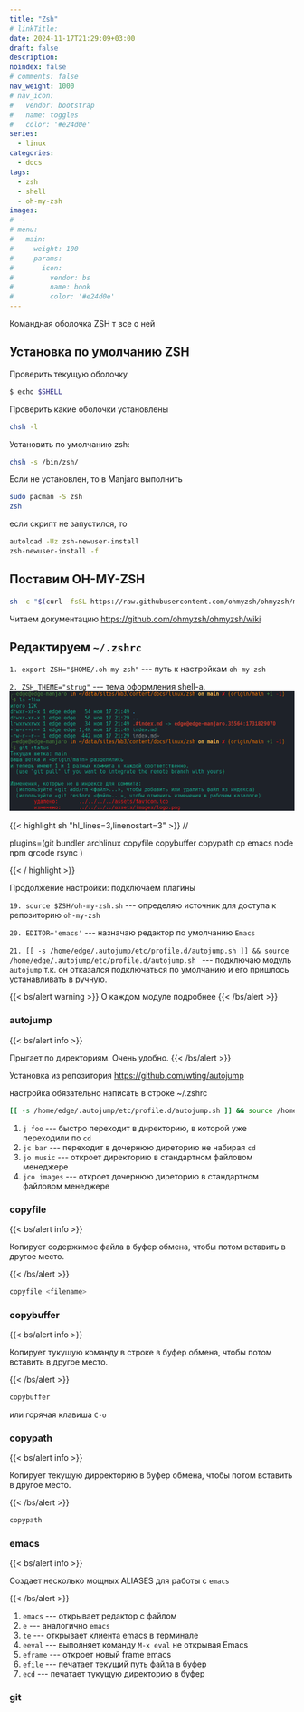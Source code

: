 ```yaml
---
title: "Zsh"
# linkTitle:
date: 2024-11-17T21:29:09+03:00
draft: false
description: 
noindex: false
# comments: false
nav_weight: 1000
# nav_icon:
#   vendor: bootstrap
#   name: toggles
#   color: '#e24d0e'
series:
  - linux
categories:
  - docs
tags:
  - zsh
  - shell
  - oh-my-zsh
images:
#  - 
# menu:
#   main:
#     weight: 100
#     params:
#       icon:
#         vendor: bs
#         name: book
#         color: '#e24d0e'
---
```


Командная оболочка ZSH т все о ней

<!--more-->

## Установка по умолчанию ZSH

Проверить текущую оболочку 
```sh
$ echo $SHELL
```

Проверить какие оболочки установлены
```sh
chsh -l
```

Установить по умолчанию zsh:
```sh
chsh -s /bin/zsh/
```

Если не установлен, то в Manjaro выполнить
```sh
sudo pacman -S zsh
zsh
```

если скрипт не запустился, то

```sh
autoload -Uz zsh-newuser-install
zsh-newuser-install -f
```

## Поставим OH-MY-ZSH

```sh
sh -c "$(curl -fsSL https://raw.githubusercontent.com/ohmyzsh/ohmyzsh/master/tools/install.sh)"
```
Читаем документацию https://github.com/ohmyzsh/ohmyzsh/wiki

## Редактируем `~/.zshrc`

`1. export ZSH="$HOME/.oh-my-zsh"` --- путь к настройкам `oh-my-zsh`

`2. ZSH_THEME="strug"` --- тема оформления shell-а.
![Образец](172151.png ) 

{{< highlight sh "hl_lines=3,linenostart=3" >}}
// 

plugins=(git
    bundler
    archlinux
    copyfile
	copybuffer
    copypath
    cp
    emacs
    node
    npm
    qrcode
    rsync
)

{{< / highlight >}}

Продолжение настройки: подключаем плагины

`19. source $ZSH/oh-my-zsh.sh` --- определяю источник для доступа к репозиторию `oh-my-zsh`

`20. EDITOR='emacs'` --- назначаю редактор по умолчанию `Emacs`

`21. [[ -s /home/edge/.autojump/etc/profile.d/autojump.sh ]] && source /home/edge/.autojump/etc/profile.d/autojump.sh
` --- подключаю модуль `autojump` т.к. он отказался подключаться по умолчанию и его пришлось устанавливать в ручную.

{{< bs/alert warning >}}
О каждом модуле подробнее
{{< /bs/alert >}}

### autojump

{{< bs/alert info >}}

Прыгает по директориям. Очень удобно.
{{< /bs/alert >}}

Установка из репозитория https://github.com/wting/autojump

настройка обязательно написать в строке ~/.zshrc
```sh
[[ -s /home/edge/.autojump/etc/profile.d/autojump.sh ]] && source /home/edge/.autojump/etc/profile.d/autojump.sh
```
1. `j foo` --- быстро переходит в директорию, в которой уже переходили по `cd `
2. `jc bar` --- переходит в дочернюю диреторию не набирая `cd`
3. `jo music` --- откроет директорию в стандартном файловом менеджере
4. `jco images` --- откроет дочернюю диреторию в стандартном файловом менеджере

### copyfile 

{{< bs/alert info >}}

Копирует содержимое файла в буфер обмена, чтобы потом вставить в другое место.

{{< /bs/alert >}}

```sh
copyfile <filename>
```
### copybuffer

{{< bs/alert info >}}

Копирует тукущую команду в строке в буфер обмена, чтобы потом вставить в другое место.

{{< /bs/alert >}}

```sh
copybuffer
```
или горячая клавиша `C-o`

### copypath 

{{< bs/alert info >}}

Копирует текущую дирректорию в буфер обмена, чтобы потом вставить в другое место.

{{< /bs/alert >}}

```sh
copypath
```

### emacs

{{< bs/alert info >}}

Создает несколько мощных ALIASES для работы с `emacs`

{{< /bs/alert >}}

1. `emacs`	--- открывает редактор с файлом
2. `e` --- аналогично `emacs`	
3. `te`	--- открывает клиента emacs в терминале
4. `eeval`	--- выполняет команду `M-x eval` не открывая Emacs
5. `eframe`	--- откроет новый frame emacs
6. `efile`	---	печатает текущий путь файла в буфер
7. `ecd`	---	печатает тукущую директорию в буфер

### git


